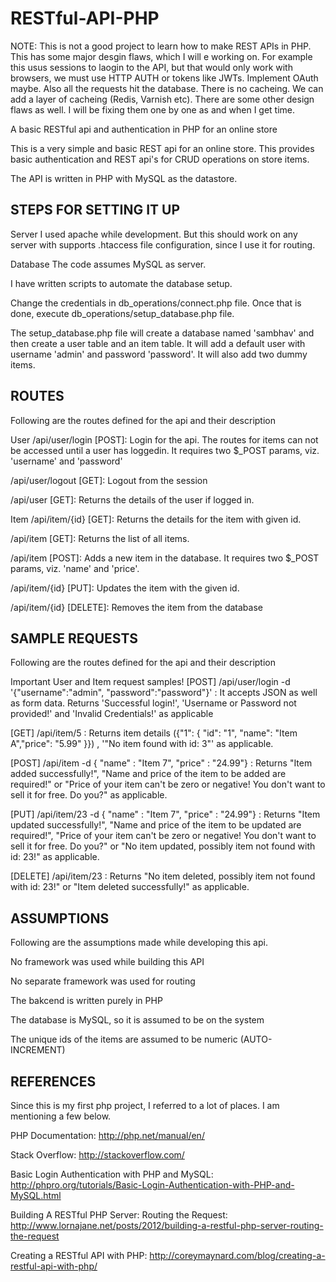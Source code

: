 RESTful-API-PHP
===============

NOTE: This is not a good project to learn how to make REST APIs in PHP. This has some major desgin flaws, which I will e working on. For example this usus sessions to laogin to the API, but that would only work with browsers, we must use HTTP AUTH or tokens like JWTs. Implement OAuth maybe. Also all the requests hit the database. There is no cacheing. We can add a layer of cacheing (Redis, Varnish etc). There are some other design flaws as well. I will be fixing them one by one as and when I get time.

A basic RESTful api and authentication in PHP for an online store

This is a very simple and basic REST api for an online store. This provides basic authentication and REST api's for CRUD operations on store items.

The API is written in PHP with MySQL as the datastore.


STEPS FOR SETTING IT UP
----------------------------

Server
I used apache while development. But this should work on any server with supports .htaccess file configuration, since I use it for routing.

Database
The code assumes MySQL as server.

I have written scripts to automate the database setup.

Change the credentials in db_operations/connect.php file. Once that is done, execute db_operations/setup_database.php file.

The setup_database.php file will create a database named 'sambhav' and then create a user table and an item table. It will add a default user with username 'admin' and password 'password'. It will also add two dummy items.



ROUTES
--------------
Following are the routes defined for the api and their description


User
/api/user/login [POST]: Login for the api. The routes for items can not be accessed until a user has loggedin. It requires two $_POST params, viz. 'username' and 'password'

/api/user/logout [GET]: Logout from the session

/api/user [GET]: Returns the details of the user if logged in.

Item
/api/item/{id} [GET]: Returns the details for the item with given id.

/api/item [GET]: Returns the list of all items.

/api/item [POST]: Adds a new item in the database. It requires two $_POST params, viz. 'name' and 'price'.

/api/item/{id} [PUT]: Updates the item with the given id.

/api/item/{id} [DELETE]: Removes the item from the database


SAMPLE REQUESTS
-------------------
Following are the routes defined for the api and their description


Important User and Item request samples!
[POST] /api/user/login -d '{"username":"admin", "password":"password"}' : It accepts JSON as well as form data. Returns 'Successful login!', 'Username or Password not provided!' and 'Invalid Credentials!' as applicable

[GET] /api/item/5 : Returns item details ({"1": { "id": "1", "name": "Item A","price": "5.99" }}) , '"No item found with id: 3"' as applicable.

[POST] /api/item -d { "name" : "Item 7", "price" : "24.99"} : Returns "Item added successfully!", "Name and price of the item to be added are required!" or "Price of your item can't be zero or negative! You don't want to sell it for free. Do you?" as applicable.

[PUT] /api/item/23 -d { "name" : "Item 7", "price" : "24.99"} : Returns "Item updated successfully!", "Name and price of the item to be updated are required!", "Price of your item can't be zero or negative! You don't want to sell it for free. Do you?" or "No item updated, possibly item not found with id: 23!" as applicable.

[DELETE] /api/item/23 : Returns "No item deleted, possibly item not found with id: 23!" or "Item deleted successfully!" as applicable.



ASSUMPTIONS
---------------
Following are the assumptions made while developing this api.

No framework was used while building this API

No separate framework was used for routing

The bakcend is written purely in PHP

The database is MySQL, so it is assumed to be on the system

The unique ids of the items are assumed to be numeric (AUTO-INCREMENT)




REFERENCES
----------------
Since this is my first php project, I referred to a lot of places. I am mentioning a few below.

PHP Documentation: http://php.net/manual/en/

Stack Overflow: http://stackoverflow.com/

Basic Login Authentication with PHP and MySQL: http://phpro.org/tutorials/Basic-Login-Authentication-with-PHP-and-MySQL.html

Building A RESTful PHP Server: Routing the Request: http://www.lornajane.net/posts/2012/building-a-restful-php-server-routing-the-request

Creating a RESTful API with PHP: http://coreymaynard.com/blog/creating-a-restful-api-with-php/

